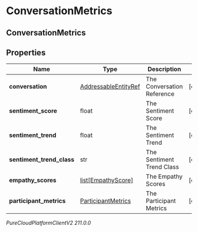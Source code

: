 # ConversationMetrics

## ConversationMetrics

## Properties

|Name | Type | Description | Notes|
|------------ | ------------- | ------------- | -------------|
| **conversation** | [AddressableEntityRef](AddressableEntityRef) | The Conversation Reference | [optional] |
| **sentiment_score** | float | The Sentiment Score | [optional] |
| **sentiment_trend** | float | The Sentiment Trend | [optional] |
| **sentiment_trend_class** | str | The Sentiment Trend Class | [optional] |
| **empathy_scores** | [list[EmpathyScore]](EmpathyScore) | The Empathy Scores | [optional] |
| **participant_metrics** | [ParticipantMetrics](ParticipantMetrics) | The Participant Metrics | [optional] |



_PureCloudPlatformClientV2 211.0.0_
